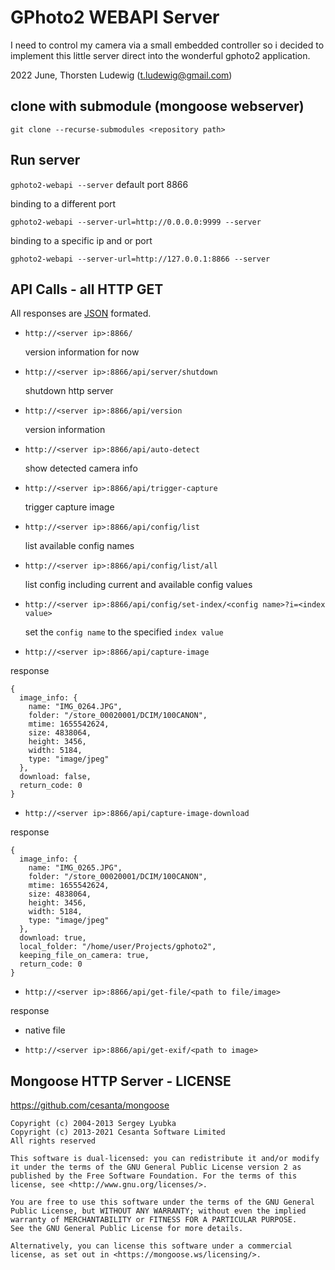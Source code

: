 # GPhoto2 WEBAPI Server

I need to control my camera via a small embedded controller so i decided to implement this little server direct into the wonderful gphoto2 application. 

2022 June, Thorsten Ludewig (t.ludewig@gmail.com)

## clone with submodule (mongoose webserver)

`git clone --recurse-submodules <repository path>` 

## Run server

`gphoto2-webapi --server` default port 8866

binding to a different port 

`gphoto2-webapi --server-url=http://0.0.0.0:9999 --server`

binding to a specific ip and or port

`gphoto2-webapi --server-url=http://127.0.0.1:8866 --server`

## API Calls - all HTTP GET

All responses are [JSON](https://json.org) formated.

- `http://<server ip>:8866/` 

   version information for now

- `http://<server ip>:8866/api/server/shutdown` 

  shutdown http server

- `http://<server ip>:8866/api/version` 

  version information

- `http://<server ip>:8866/api/auto-detect` 

  show detected camera info

- `http://<server ip>:8866/api/trigger-capture` 

  trigger capture image

- `http://<server ip>:8866/api/config/list` 

  list available config names

- `http://<server ip>:8866/api/config/list/all` 

  list config including current and available config values

- `http://<server ip>:8866/api/config/set-index/<config name>?i=<index value>` 

  set the `config name` to the specified `index value` 

- `http://<server ip>:8866/api/capture-image`

response

```jsonc
{
  image_info: {
    name: "IMG_0264.JPG",
    folder: "/store_00020001/DCIM/100CANON",
    mtime: 1655542624,
    size: 4838064,
    height: 3456,
    width: 5184,
    type: "image/jpeg"
  },
  download: false,
  return_code: 0
}
```

- `http://<server ip>:8866/api/capture-image-download` 

response

```jsonc
{
  image_info: {
    name: "IMG_0265.JPG",
    folder: "/store_00020001/DCIM/100CANON",
    mtime: 1655542624,
    size: 4838064,
    height: 3456,
    width: 5184,
    type: "image/jpeg"
  },
  download: true,
  local_folder: "/home/user/Projects/gphoto2",
  keeping_file_on_camera: true,
  return_code: 0
}
```

- `http://<server ip>:8866/api/get-file/<path to file/image>` 

response 
- native file

- `http://<server ip>:8866/api/get-exif/<path to image>` 


## Mongoose HTTP Server - LICENSE

https://github.com/cesanta/mongoose


```
Copyright (c) 2004-2013 Sergey Lyubka
Copyright (c) 2013-2021 Cesanta Software Limited
All rights reserved

This software is dual-licensed: you can redistribute it and/or modify
it under the terms of the GNU General Public License version 2 as
published by the Free Software Foundation. For the terms of this
license, see <http://www.gnu.org/licenses/>.

You are free to use this software under the terms of the GNU General
Public License, but WITHOUT ANY WARRANTY; without even the implied
warranty of MERCHANTABILITY or FITNESS FOR A PARTICULAR PURPOSE.
See the GNU General Public License for more details.

Alternatively, you can license this software under a commercial
license, as set out in <https://mongoose.ws/licensing/>.
```
